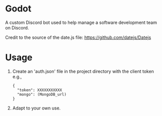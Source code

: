 # Godot
A custom Discord bot used to help manage a software development team on Discord.

Credit to the source of the date.js file: https://github.com/datejs/Datejs

# Usage
1. Create an 'auth.json' file in the project directory with the client token
    e.g., 
    ```
    {
      "token": XXXXXXXXXXX
      "mongo": (MongoDB_url)
    }
    ```
2. Adapt to your own use.

